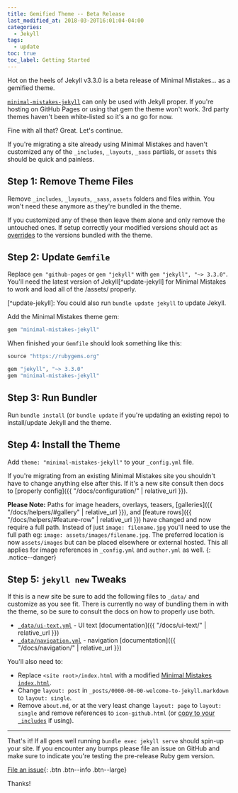 ```yaml
---
title: Gemified Theme -- Beta Release
last_modified_at: 2018-03-20T16:01:04-04:00
categories:
  - Jekyll
tags:
  - update
toc: true
toc_label: Getting Started
---
```


Hot on the heels of Jekyll v3.3.0 is a beta release of Minimal Mistakes... as a gemified theme.

[`minimal-mistakes-jekyll`](https://rubygems.org/gems/minimal-mistakes-jekyll) can only be used with Jekyll proper. If you're hosting on GitHub Pages or using that gem the theme won't work. 3rd party themes haven't been white-listed so it's a no go for now.

Fine with all that? Great. Let's continue.

If you're migrating a site already using Minimal Mistakes and haven't customized any of the `_includes`, `_layouts`, `_sass` partials, or `assets` this should be quick and painless.

## Step 1: Remove Theme Files

Remove `_includes`, `_layouts`, `_sass`, `assets` folders and files within. You won't need these anymore as they're bundled in the theme.

If you customized any of these then leave them alone and only remove the untouched ones. If setup correctly your modified versions should act as [overrides](http://jekyllrb.com/docs/themes/#overriding-theme-defaults) to the versions bundled with the theme.

## Step 2: Update `Gemfile`

Replace `gem "github-pages` or `gem "jekyll"` with `gem "jekyll", "~> 3.3.0"`. You'll need the latest version of Jekyll\[^update-jekyll\] for Minimal Mistakes to work and load all of the /assets/ properly.

\[^update-jekyll\]: You could also run `bundle update jekyll` to update Jekyll.

Add the Minimal Mistakes theme gem:

```ruby
gem "minimal-mistakes-jekyll"
```

When finished your `Gemfile` should look something like this:

```ruby
source "https://rubygems.org"

gem "jekyll", "~> 3.3.0"
gem "minimal-mistakes-jekyll"
```

## Step 3: Run Bundler

Run `bundle install` (or `bundle update` if you're updating an existing repo) to install/update Jekyll and the theme.

## Step 4: Install the Theme

Add `theme: "minimal-mistakes-jekyll"` to your `_config.yml` file.

If you're migrating from an existing Minimal Mistakes site you shouldn't have to change anything else after this. If it's a new site consult then docs to \[properly config\]({{ "/docs/configuration/" | relative_url }}).

**Please Note:** Paths for image headers, overlays, teasers, \[galleries\]({{ "/docs/helpers/#gallery" | relative_url }}), and \[feature rows\]({{ "/docs/helpers/#feature-row" | relative_url }}) have changed and now require a full path. Instead of just `image: filename.jpg` you'll need to use the full path eg: `image: assets/images/filename.jpg`. The preferred location is now `assets/images` but can be placed elsewhere or external hosted. This all applies for image references in `_config.yml` and `author.yml` as well.
{: .notice--danger}

## Step 5: `jekyll new` Tweaks

If this is a new site be sure to add the following files to `_data/` and customize as you see fit. There is currently no way of bundling them in with the theme, so be sure to consult the docs on how to properly use both.

- [`_data/ui-text.yml`](https://github.com/mmistakes/minimal-mistakes/blob/master/_data/ui-text.yml) - UI text \[documentation\]({{ "/docs/ui-text/" | relative_url }})
- [`_data/navigation.yml`](https://github.com/mmistakes/minimal-mistakes/blob/master/_data/navigation.yml) - navigation \[documentation\]({{ "/docs/navigation/" | relative_url }})

You'll also need to:

- Replace `<site root>/index.html` with a modified [Minimal Mistakes `index.html`](https://github.com/mmistakes/minimal-mistakes/blob/master/index.html).
- Change `layout: post` in `_posts/0000-00-00-welcome-to-jekyll.markdown` to `layout: single`.
- Remove `about.md`, or at the very least change `layout: page` to `layout: single` and remove references to `icon-github.html` (or [copy to your `_includes`](https://github.com/jekyll/minima/tree/master/_includes) if using).

______________________________________________________________________

That's it! If all goes well running `bundle exec jekyll serve` should spin-up your site. If you encounter any bumps please file an issue on GitHub and make sure to indicate you're testing the pre-release Ruby gem version.

[File an issue](https://github.com/mmistakes/minimal-mistakes/issues/new){: .btn .btn--info .btn--large}

Thanks!
